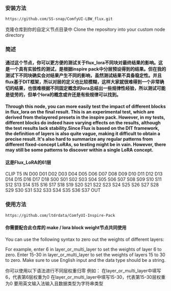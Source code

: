 ### 安装方法
   ```bash
   https://github.com/SS-snap/ComfyUI-LBW_flux.git
   ```
克隆仓库到你的自定义节点目录中
Clone the repository into your custom node directory

### 简述
#### 通过这个节点，你可以更方便的测试关于flux_lora不同块对最终结果的影响。这是一个具有实验性的测试，是根据inspire pack中分层预设得到的结果。但在我的测试下不同块确实会对结果产生不同的影响，虽然测试结果不具备稳定性。并且flux基于DIT框架，所以对层的定义也比较模糊，这样大家就很难得到一个非常确切的结果，也很难根据不同固定概念的lora总结出一些规律性经验，所以测试可能是徒劳的，但单个lora的概念或许还是有些规律可以找到。
#### Through this node, you can more easily test the impact of different blocks in flux_lora on the final result. This is an experimental test,  which are derived from thelayered presets in the inspire pack. However, in my tests, different blocks do indeed have varying effects on the results, although the test results lack stability.Since Flux is based on the DIT framework, the definition of layers is also quite vague, making it difficult to obtain a precise result. It's also hard to summarize any regular patterns from different fixed-concept LoRAs, so testing might be in vain. However, there may still be some patterns to discover within a single LoRA concept.

#### 这是Flux_LoRA的61层

CLIP	T5	IN	D00	D01	D02	D03	D04	D05	D06	D07	D08	D09	D10	D11	D12	D13	D14	D15	D16	D17	D18	S00	S01	S02	S03	S04	S05	S06	S07	S08	S09	S10	S11	S12	S13	S14	S15	S16	S17	S18	S19	S20	S21	S22	S23	S24	S25	S26	S27	S28	S29	S30	S31	S32	S33	S34	S35	S36	S37	OUT


### 使用方法
   ```bash
   https://github.com/ltdrdata/ComfyUI-Inspire-Pack
   ```
#### 你需要配合此仓库的 make / lora block weight节点共同使用

You can use the following syntax to zero out the weights of different layers:

For example, enter 6 in layer_or_multi_layer to set the weights of layer 6 to zero.
Enter 15-30 in layer_or_multi_layer to set the weights of layers 15 to 30 to zero. Make sure to use English input and the data type should be a string.

你可以使用以下语法进行不同层权重归零
例如：
在layer_or_multi_layer中填写6，代表第6层权重为0
在layer_or_multi_layer中填写15-30，代表第15-30层权重为0
要用英文输入法输入且数据类型为字符串类型
